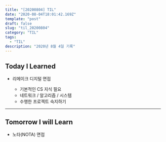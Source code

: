 ```yaml
---
title: "[20200804] TIL"
date: "2020-08-04T18:01:42.169Z"
template: "post"
draft: false
slug: "til_20200804"
category: "TIL"
tags:
  - "TIL"
description: "2020년 8월 4일 기록"
---
```


## Today I Learned

- 리메이크 디지털 면접

  - 기본적인 CS 지식 필요
  - 네트워크 / 알고리즘 / 시스템
  - 수행한 프로젝트 숙지하기

<hr>

## Tomorrow I will Learn

- 노타(NOTA) 면접

